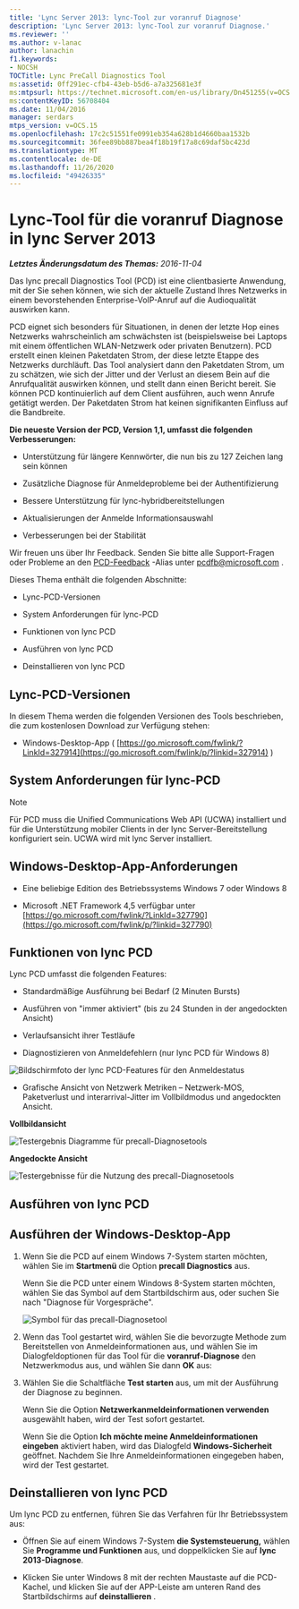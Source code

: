 ```yaml
---
title: 'Lync Server 2013: lync-Tool zur voranruf Diagnose'
description: 'Lync Server 2013: lync-Tool zur voranruf Diagnose.'
ms.reviewer: ''
ms.author: v-lanac
author: lanachin
f1.keywords:
- NOCSH
TOCTitle: Lync PreCall Diagnostics Tool
ms:assetid: 0ff291ec-cfb4-43eb-b5d6-a7a325681e3f
ms:mtpsurl: https://technet.microsoft.com/en-us/library/Dn451255(v=OCS.15)
ms:contentKeyID: 56708404
ms.date: 11/04/2016
manager: serdars
mtps_version: v=OCS.15
ms.openlocfilehash: 17c2c51551fe0991eb354a628b1d4660baa1532b
ms.sourcegitcommit: 36fee89bb887bea4f18b19f17a8c69daf5bc423d
ms.translationtype: MT
ms.contentlocale: de-DE
ms.lasthandoff: 11/26/2020
ms.locfileid: "49426335"
---
```

# <a name="lync-precall-diagnostics-tool-in-lync-server-2013"></a>Lync-Tool für die voranruf Diagnose in lync Server 2013

<div data-xmlns="http://www.w3.org/1999/xhtml">

<div class="topic" data-xmlns="http://www.w3.org/1999/xhtml" data-msxsl="urn:schemas-microsoft-com:xslt" data-cs="https://msdn.microsoft.com/">

<div data-asp="https://msdn2.microsoft.com/asp">



</div>

<div id="mainSection">

<div id="mainBody">

<span> </span>

_**Letztes Änderungsdatum des Themas:** 2016-11-04_

Das lync precall Diagnostics Tool (PCD) ist eine clientbasierte Anwendung, mit der Sie sehen können, wie sich der aktuelle Zustand Ihres Netzwerks in einem bevorstehenden Enterprise-VoIP-Anruf auf die Audioqualität auswirken kann.

PCD eignet sich besonders für Situationen, in denen der letzte Hop eines Netzwerks wahrscheinlich am schwächsten ist (beispielsweise bei Laptops mit einem öffentlichen WLAN-Netzwerk oder privaten Benutzern). PCD erstellt einen kleinen Paketdaten Strom, der diese letzte Etappe des Netzwerks durchläuft. Das Tool analysiert dann den Paketdaten Strom, um zu schätzen, wie sich der Jitter und der Verlust an diesem Bein auf die Anrufqualität auswirken können, und stellt dann einen Bericht bereit. Sie können PCD kontinuierlich auf dem Client ausführen, auch wenn Anrufe getätigt werden. Der Paketdaten Strom hat keinen signifikanten Einfluss auf die Bandbreite.

**Die neueste Version der PCD, Version 1,1, umfasst die folgenden Verbesserungen:**

  - Unterstützung für längere Kennwörter, die nun bis zu 127 Zeichen lang sein können

  - Zusätzliche Diagnose für Anmeldeprobleme bei der Authentifizierung

  - Bessere Unterstützung für lync-hybridbereitstellungen

  - Aktualisierungen der Anmelde Informationsauswahl

  - Verbesserungen bei der Stabilität

Wir freuen uns über Ihr Feedback. Senden Sie bitte alle Support-Fragen oder Probleme an den [PCD-Feedback](mailto:pcdfb@microsoft.com) -Alias unter <pcdfb@microsoft.com> .

Dieses Thema enthält die folgenden Abschnitte:

  - Lync-PCD-Versionen

  - System Anforderungen für lync-PCD

  - Funktionen von lync PCD

  - Ausführen von lync PCD

  - Deinstallieren von lync PCD

<span id="Version"></span>

<div>

## <a name="lync-pcd-versions"></a>Lync-PCD-Versionen

In diesem Thema werden die folgenden Versionen des Tools beschrieben, die zum kostenlosen Download zur Verfügung stehen:

  - Windows-Desktop-App ( [https://go.microsoft.com/fwlink/?LinkId=327914](https://go.microsoft.com/fwlink/p/?linkid=327914) )

</div>

<span id="Requirements"></span>

<div>

## <a name="lync-pcd-system-requirements"></a>System Anforderungen für lync-PCD

<div>


> [!NOTE]  
> Für PCD muss die Unified Communications Web API (UCWA) installiert und für die Unterstützung mobiler Clients in der lync Server-Bereitstellung konfiguriert sein. UCWA wird mit lync Server installiert.



</div>

<div>

## <a name="windows-desktop-app-requirements"></a>Windows-Desktop-App-Anforderungen

  - Eine beliebige Edition des Betriebssystems Windows 7 oder Windows 8

  - Microsoft .NET Framework 4,5 verfügbar unter [https://go.microsoft.com/fwlink/?LinkId=327790](https://go.microsoft.com/fwlink/p/?linkid=327790)

</div>

</div>

<span id="features"></span>

<div>

## <a name="lync-pcd-features"></a>Funktionen von lync PCD

Lync PCD umfasst die folgenden Features:

  - Standardmäßige Ausführung bei Bedarf (2 Minuten Bursts)

  - Ausführen von "immer aktiviert" (bis zu 24 Stunden in der angedockten Ansicht)

  - Verlaufsansicht ihrer Testläufe

  - Diagnostizieren von Anmeldefehlern (nur lync PCD für Windows 8)

![Bildschirmfoto der lync PCD-Features für den Anmeldestatus](images/Dn451255.7e0eb891-1481-47ae-8d63-164468f69c96(OCS.15).png "Bildschirmfoto der lync PCD-Features für den Anmeldestatus")

  - Grafische Ansicht von Netzwerk Metriken – Netzwerk-MOS, Paketverlust und interarrival-Jitter im Vollbildmodus und angedockten Ansicht.

**Vollbildansicht**

![Testergebnis Diagramme für precall-Diagnosetools](images/Dn451255.5d01fd94-9e59-4823-96c7-7a1c83dd7d31(OCS.15).png "Testergebnis Diagramme für precall-Diagnosetools")

**Angedockte Ansicht**

![Testergebnisse für die Nutzung des precall-Diagnosetools](images/Dn451255.30501ba7-22d1-4db1-9297-56cf7dc6721c(OCS.15).png "Testergebnisse für die Nutzung des precall-Diagnosetools")

</div>

<span id="running"></span>

<div>

## <a name="running-lync-pcd"></a>Ausführen von lync PCD

<div>

## <a name="running-windows-desktop-app"></a>Ausführen der Windows-Desktop-App

1.  Wenn Sie die PCD auf einem Windows 7-System starten möchten, wählen Sie im **Startmenü** die Option **precall Diagnostics** aus.
    
    Wenn Sie die PCD unter einem Windows 8-System starten möchten, wählen Sie das Symbol auf dem Startbildschirm aus, oder suchen Sie nach "Diagnose für Vorgespräche".
    
    ![Symbol für das precall-Diagnosetool](images/Dn451255.c9800fde-54f6-4efe-bb35-1a38064ec380(OCS.15).png "Symbol für das precall-Diagnosetool")

2.  Wenn das Tool gestartet wird, wählen Sie die bevorzugte Methode zum Bereitstellen von Anmeldeinformationen aus, und wählen Sie im Dialogfeldoptionen für das Tool für die **voranruf-Diagnose** den Netzwerkmodus aus, und wählen Sie dann **OK** aus:

3.  Wählen Sie die Schaltfläche **Test starten** aus, um mit der Ausführung der Diagnose zu beginnen.
    
    Wenn Sie die Option **Netzwerkanmeldeinformationen verwenden** ausgewählt haben, wird der Test sofort gestartet.
    
    Wenn Sie die Option **Ich möchte meine Anmeldeinformationen eingeben** aktiviert haben, wird das Dialogfeld **Windows-Sicherheit** geöffnet. Nachdem Sie Ihre Anmeldeinformationen eingegeben haben, wird der Test gestartet.

</div>

</div>

<span id="uninstall"></span>

<div>

## <a name="uninstalling-lync-pcd"></a>Deinstallieren von lync PCD

Um lync PCD zu entfernen, führen Sie das Verfahren für Ihr Betriebssystem aus:

  - Öffnen Sie auf einem Windows 7-System **die Systemsteuerung,** wählen Sie **Programme und Funktionen** aus, und doppelklicken Sie auf **lync 2013-Diagnose**.

  - Klicken Sie unter Windows 8 mit der rechten Maustaste auf die PCD-Kachel, und klicken Sie auf der APP-Leiste am unteren Rand des Startbildschirms auf **deinstallieren** .

</div>

</div>

<span> </span>

</div>

</div>

</div>

